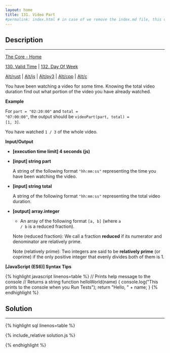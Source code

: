 ```yaml
---
layout: home
title: 131. Video Part
#permalink: index.html # in case of we remove the index.md file, this doc will be the index page
---
```


<div class="row">
<div class="columnStmt" markdown="1">

## Description

---

[The Core - Home](../../code-signal-arcade-thecore/README.html)

[130. Valid Time](../130_validTime/README.html) | [132. Day Of Week](../132_dayOfWeek/README.html)

[Alt/rust](./Alt_rust/README.md) | [Alt/js](./Alt_js/README.html) | [Alt/py3](./Alt_py3/README.md) | [Alt/cpp](./Alt_cpp/README.md) | [Alt/c](./Alt_c/README.md)


You have been watching a video for some time. Knowing the total video duration find out what portion of the video you have already watched.

**Example**

For <code>part = "02:20:00"</code> and <code>total = "07:00:00"</code>, the output should be
<code>videoPart(part, total) = [1, 3]</code>.

You have watched <code>1 / 3</code> of the whole video.

**Input/Output**

- **[execution time limit] 4 seconds (js)**
- **[input] string part**

  A string of the following format <code>"hh:mm:ss"</code> representing the time you have been watching the video.

- **[input] string total**

  A string of the following format <code>"hh:mm:ss"</code> representing the total video duration.

* **[output] array.integer**

  - An array of the following format <code>[a, b]</code> (where <code>a / b</code> is a reduced fraction).

  Note (reduced fraction): We call a fraction **reduced** if its numerator and denominator are relatively prime.

  Note (relatively prime): Two integers are said to be **relatively prime** (or coprime) if the only positive integer that evenly divides both of them is 1.

**[JavaScript (ES6)] Syntax Tips**

{% highlight javascript linenos=table %}
// Prints help message to the console
// Returns a string
function helloWorld(name) {
console.log("This prints to the console when you Run Tests");
return "Hello, " + name;
}
{% endhighlight %}

</div>
<div class="columnSol" markdown="1">

## Solution

---

{% highlight sql linenos=table %}

{% include_relative solution.js %}

{% endhighlight %}

</div>
</div>

